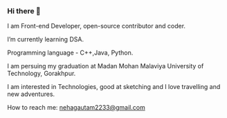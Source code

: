 ### Hi there 👋

<!--
**neha2233/neha2233** is a ✨ _special_ ✨ repository because its `README.md` (this file) appears on your GitHub profile.

Here are some ideas to get you started:

-->
 I am Front-end Developer, open-source contributor and coder.

 I’m currently learning DSA.

 Programming language - C++,Java, Python.

 I am persuing my graduation at Madan Mohan Malaviya University of Technology, Gorakhpur.

 I am interested in Technologies, good at sketching and I love travelling and new adventures.

 How to reach me: nehagautam2233@gmail.com
